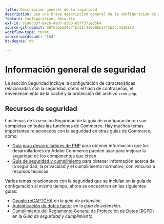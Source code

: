 ```yaml
---
title: Descripción general de la seguridad
description: Lea una breve descripción general de la configuración de seguridad de la aplicación Adobe Commerce.
feature: Configuration, Security
exl-id: e596d03f-8428-4ad7-a563-8b7f371ed5b4
source-git-commit: 987d65b52437fbd21f41600bb5741b3cc43d01f3
workflow-type: tm+mt
source-wordcount: '154'
ht-degree: 0%

---
```


# Información general de seguridad

La sección Seguridad incluye la configuración de características relacionadas con la seguridad, como el hash de contraseñas, el envenenamiento de la caché y la protección del archivo `cron.php`.

## Recursos de seguridad

Los temas de la sección Seguridad de la guía de configuración no son completos en todas las funciones de Commerce. Hay muchos temas importantes relacionados con la seguridad en otras guías de Commerce, como:

- [Guía para desarrolladores de PHP](https://developer.adobe.com/commerce/php/development/security/) para obtener información que los desarrolladores de Adobe Commerce pueden usar para mejorar la seguridad de los componentes que crean.
- [Guía de seguridad y cumplimiento](https://experienceleague.adobe.com/en/docs/commerce-operations/security-and-compliance/overview) para obtener información acerca de la seguridad, la privacidad y el cumplimiento normativo, con vínculos a recursos técnicos.

Varios temas relacionados con la seguridad que se incluían en la guía de configuración al mismo tiempo, ahora se encuentran en las siguientes guías:

- [Google reCAPTCHA](https://experienceleague.adobe.com/en/docs/commerce-admin/systems/security/captcha/security-google-recaptcha) en la _guía de extensión_.
- [Autenticación de doble factor](https://developer.adobe.com/commerce/testing/functional-testing-framework/two-factor-authentication/) en la _guía de extensión_.
- [Cumplimiento del Reglamento General de Protección de Datos (RGPD)](https://experienceleague.adobe.com/en/docs/commerce-operations/security-and-compliance/privacy/gdpr) en la _Guía de seguridad y cumplimiento_.
